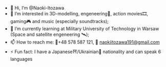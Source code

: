 - 👋 Hi, I’m @Naoki-Itozawa
- 👀 I’m interested in 3D-modelling, engeneering🦿, action movies🎞️, gaming🎮 and music (especially soundtracks);
- 🌱 I’m currently learning at Military University of Technology in Warsaw (Space and satellite engeneering 🛰️);
- 📫 How to reach me: 📱+48 578 587 121, 📧 naokiitozawa191@gmail.com 
- ⚡ Fun fact: I have a Japanese⛩️/Ukrainian🌻 nationality and can speak 6 languages


<!---
Naoki-Itozawa/Naoki-Itozawa is a ✨ special ✨ repository because its `README.md` (this file) appears on your GitHub profile.
You can click the Preview link to take a look at your changes.
--->
